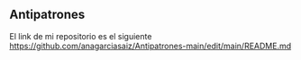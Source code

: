  ## Antipatrones
El link de mi repositorio es el siguiente
https://github.com/anagarciasaiz/Antipatrones-main/edit/main/README.md


